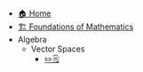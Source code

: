 - [🏠 Home](README.md)
- [🏗 Foundations of Mathematics](Foundations_Mathematics.md)
- Algebra
  - Vector Spaces
    - [✏️🗒️](Exercise/Vector_Spaces.html)
